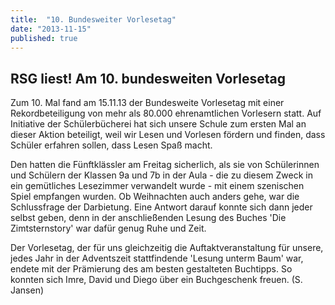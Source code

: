 ```yaml
---
title:  "10. Bundesweiter Vorlesetag"
date: "2013-11-15"
published: true
---
```


## RSG liest! Am 10. bundesweiten Vorlesetag

Zum 10. Mal fand am 15.11.13 der Bundesweite Vorlesetag mit einer Rekordbeteiligung von mehr als 80.000 ehrenamtlichen Vorlesern statt. Auf Initiative der Sch&uuml;lerb&uuml;cherei hat sich unsere Schule zum ersten Mal an dieser Aktion beteiligt, weil wir Lesen und Vorlesen f&ouml;rdern und finden, dass Sch&uuml;ler erfahren sollen, dass Lesen Spa&szlig; macht.

Den hatten die F&uuml;nftkl&auml;ssler am Freitag sicherlich, als sie von Sch&uuml;lerinnen und Sch&uuml;lern der Klassen 9a und 7b in der Aula - die zu diesem Zweck in ein gem&uuml;tliches Lesezimmer verwandelt wurde - mit einem szenischen Spiel empfangen wurden. Ob Weihnachten auch anders gehe, war die Schlussfrage der Darbietung. Eine Antwort darauf konnte sich dann jeder selbst geben, denn in der anschlie&szlig;enden Lesung des Buches 'Die Zimtsternstory' war daf&uuml;r genug Ruhe und Zeit.

Der Vorlesetag, der f&uuml;r uns gleichzeitig die Auftaktveranstaltung f&uuml;r unsere, jedes Jahr in der Adventszeit stattfindende 'Lesung unterm Baum' war, endete mit der Pr&auml;mierung des am besten gestalteten Buchtipps. So konnten sich Imre, David und Diego &uuml;ber ein Buchgeschenk freuen. (S. Jansen)